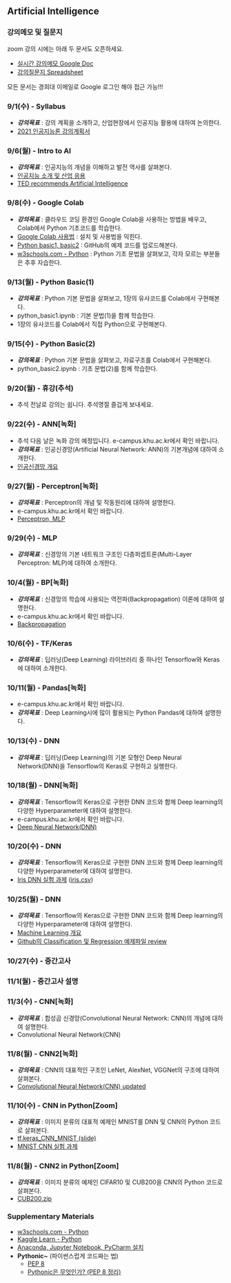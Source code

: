 ## Artificial Intelligence

### 강의메모 및 질문지

zoom 강의 시에는 아래 두 문서도 오픈하세요. 

* [실시간 강의메모 Google Doc](https://docs.google.com/document/d/1j9M9fUVV00nIqfAcCgJIv39C9kBlE7_dbp-_Dn9lGAI)
* [강의질문지 Spreadsheet](https://docs.google.com/spreadsheets/d/1ycRpgNQ_74vtBtou3lds-UU52QI8AwGvHm45ah58Whc)

모든 문서는 경희대 이메일로 Google 로그인 해야 접근 가능!!!

### 9/1(수) - Syllabus
* ___강의목표___ : 강의 계획을 소개하고, 산업현장에서 인공지능 활용에 대하여 논의한다.
* [2021 인공지능론 강의계획서](https://sugang.khu.ac.kr/core?attribute=lectPlan&p_year=2021&p_term=20&p_teach=027799&p_code=IE32300&p_subjt=IE323&lang=ko&loginYn=N&schedule_cd=hakbu&fake=1630693292972)

### 9/6(월) - Intro to AI
* ___강의목표___ : 인공지능의 개념을 이해하고 발전 역사를 살펴본다.
* [인공지능 소개 및 산업 응용](https://drive.google.com/file/d/1EPEzr8EVDPiRBgUJ3Y7gN9u-gXM90Q2N/view?usp=sharing)
* [TED recommends Artificial Intelligence](https://cooltool.com/blog/7-best-ted-videos-about-artificial-intelligence)

### 9/8(수) - Google Colab
* ___강의목표___ : 클라우드 코딩 환경인 Google Colab을 사용하는 방법을 배우고, Colab에서 Python 기초코드를 학습한다.
* [Google Colab 사용법](https://docs.google.com/document/d/1dNI-H5wLt23CE1kA0C7XHus5Z04WcYLFdqRtiKh4sfQ/edit) : 설치 및 사용법을 익힌다.
* [Python basic1, basic2](https://github.com/jjyjung/python) : GitHub의 예제 코드를 업로드해본다.
* [w3schools.com - Python](https://www.w3schools.com/python/) : Python 기초 문법을 살펴보고, 각자 모르는 부분들은 추후 자습한다.

### 9/13(월) - Python Basic(1)
* ___강의목표___ : Python 기본 문법을 살펴보고, 1장의 유사코드를 Colab에서 구현해본다.
* python_basic1.ipynb : 기본 문법(1)을 함께 학습한다.
* 1장의 유사코드를 Colab에서 직접 Python으로 구현해본다.

### 9/15(수) - Python Basic(2)
* ___강의목표___ : Python 기본 문법을 살펴보고, 자료구조를 Colab에서 구현해본다.
* python_basic2.ipynb : 기초 문법(2)를 함께 학습한다.

### 9/20(월) - 휴강(추석)
* 추석 전날로 강의는 쉽니다. 추석명절 즐겁게 보내세요. 

### 9/22(수) - ANN[녹화]
* 추석 다음 날은 녹화 강의 예정입니다. e-campus.khu.ac.kr에서 확인 바랍니다.
* ___강의목표___ : 인공신경망(Artificial Neural Network: ANN)의 기본개념에 대하여 소개한다.
* [인공신경망 개요](https://drive.google.com/file/d/1L41cuRgBK2jC7N8al-bUg1TeCQpfefSl)

### 9/27(월) - Perceptron[녹화]
* ___강의목표___ : Perceptron의 개념 및 작동원리에 대하여 설명한다.
* e-campus.khu.ac.kr에서 확인 바랍니다.
* [Perceptron, MLP](https://drive.google.com/file/d/1W3GdLLq4HuU9EDLsM9kYwCQLgE2wERVW)

### 9/29(수) - MLP
* ___강의목표___ : 신경망의 기본 네트워크 구조인 다층퍼셉트론(Multi-Layer Perceptron: MLP)에 대하여 소개한다.

### 10/4(월) - BP[녹화]
* ___강의목표___ : 신경망의 학습에 사용되는 역전파(Backpropagation) 이론에 대하여 설명한다.
* e-campus.khu.ac.kr에서 확인 바랍니다.
* [Backpropagation](https://drive.google.com/file/d/1vxZiUsAZNAQpLzAjzq8FjYQgmEhoaPo8)

### 10/6(수) - TF/Keras	
* ___강의목표___ : 딥러닝(Deep Learning) 라이브러리 중 하나인 Tensorflow와 Keras에 대하여 소개한다.

### 10/11(월) -  Pandas[녹화]
* e-campus.khu.ac.kr에서 확인 바랍니다.
* ___강의목표___ : Deep Learning시에 많이 활용되는 Python Pandas에 대하여 설명한다.

### 10/13(수) - DNN
* ___강의목표___ : 딥러닝(Deep Learning)의 기본 모형인 Deep Neural Network(DNN)을 Tensorflow의 Keras로 구현하고 실행한다.

### 10/18(월) - DNN[녹화]
* ___강의목표___ : Tensorflow의 Keras으로 구현한 DNN 코드와 함께 Deep learning의 다양한 Hyperparameter에 대하여 설명한다.
* e-campus.khu.ac.kr에서 확인 바랍니다.
* [Deep Neural Network(DNN)](https://drive.google.com/file/d/1CgzIszKJcJMUf99EU4JcbjZNkJjYb5XA/view?usp=sharing)

### 10/20(수) - DNN
* ___강의목표___ : Tensorflow의 Keras으로 구현한 DNN 코드와 함께 Deep learning의 다양한 Hyperparameter에 대하여 설명한다.
* [Iris DNN 실험 과제](https://docs.google.com/document/d/1gzNwMsitv_ZdNOSZOXZfQOQirzv5-awB) ([iris.csv](https://github.com/jjyjung/ai/blob/gh-pages/iris.csv))

### 10/25(월) - DNN
* ___강의목표___ : Tensorflow의 Keras으로 구현한 DNN 코드와 함께 Deep learning의 다양한 Hyperparameter에 대하여 설명한다.
* [Machine Learning 개요](https://drive.google.com/file/d/1-YLiLlSnlGjUxFGUhOxCY8RL0YltJY1_)
* [Github의 Classification 및 Regression 예제파일 review](https://github.com/jjyjung/ai/)

### 10/27(수) - 중간고사

### 11/1(월) - 중간고사 설명

### 11/3(수) - CNN[녹화]
* ___강의목표___ : 합성곱 신경망(Convolutional Neural Network: CNN)의 개념에 대하여 설명한다.
* Convolutional Neural Network(CNN)

### 11/8(월) - CNN2[녹화]
* ___강의목표___ : CNN의 대표적인 구조인 LeNet, AlexNet, VGGNet의 구조에 대하여 살펴본다.
* [Convolutional Neural Network(CNN) updated](https://drive.google.com/file/d/1fOBE-p97hZVEincnpKs_uwG3kqWNMbwP)

### 11/10(수) - CNN in Python[Zoom]
* ___강의목표___ : 이미지 분류의 대표적 예제인 MNIST를 DNN 및 CNN의 Python 코드로 살펴본다. 
* [tf.keras_CNN_MNIST (slide)](https://drive.google.com/file/d/1nNABZfA7wvwaiJQlwoD9w9Zzowv5h91Q)
* [MNIST CNN 실험 과제]()

### 11/8(월) - CNN2 in Python[Zoom]
* ___강의목표___ : 이미지 분류의 예제인 CIFAR10 및 CUB200을 CNN의 Python 코드로 살펴본다. 
* [CUB200.zip](https://drive.google.com/file/d/1_snGJ0s4AkhV2YQqPlcQcClyGyAn_m7B/)

### Supplementary Materials
* [w3schools.com - Python](https://www.w3schools.com/python/)
* [Kaggle Learn - Python](https://www.kaggle.com/learn/python/)
* [Anaconda, Jupyter Notebook, PyCharm 설치](https://drive.google.com/file/d/1xPB3t3aiLcGCXK3UgoCFWQHCBOzEjcUQ/)
* __Pythonic~__ (파이썬스럽게 코드짜는 법)
  - [PEP 8](https://www.python.org/dev/peps/pep-0008/)
  - [Pythonic은 무엇인가? (PEP 8 정리)](https://codechacha.com/ko/pythonic-and-pep8/)

